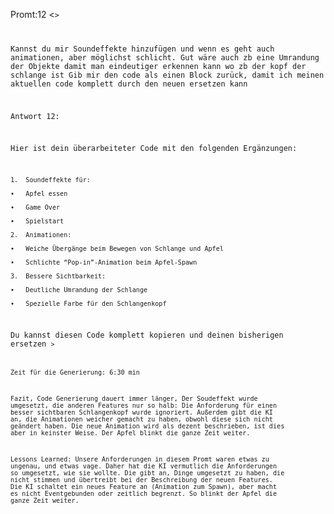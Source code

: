 Promt:12 <<Code>>

Kannst du mir Soundeffekte hinzufügen und wenn es geht auch animationen, aber möglichst schlicht. Gut wäre auch zb eine Umrandung der Objekte damit man eindeutiger erkennen kann wo zb der kopf der schlange ist
Gib mir den code als einen Block zurück, damit ich meinen aktuellen code komplett durch den neuen ersetzen kann

Antwort 12:

Hier ist dein überarbeiteter Code mit den folgenden Ergänzungen:

	1.	Soundeffekte für:

	•	Apfel essen

	•	Game Over

	•	Spielstart

	2.	Animationen:

	•	Weiche Übergänge beim Bewegen von Schlange und Apfel

	•	Schlichte “Pop-in”-Animation beim Apfel-Spawn

	3.	Bessere Sichtbarkeit:

	•	Deutliche Umrandung der Schlange

	•	Spezielle Farbe für den Schlangenkopf

Du kannst diesen Code komplett kopieren und deinen bisherigen ersetzen
  <Code>>

Zeit für die Generierung: 6:30 min

Fazit, Code Generierung dauert immer länger, Der Soudeffekt wurde umgesetzt, die anderen Features nur so halb: 
Die Anforderung für einen besser sichtbaren Schlangenkopf wurde ignoriert. 
Außerdem gibt die KI an, die Animationen weicher gemacht zu haben, obwohl diese sich nicht geändert haben.
Die neue Animation wird als dezent beschrieben, ist dies aber in keinster Weise. Der Apfel blinkt die ganze Zeit weiter.

Lessons Learned: Unsere Anforderungen in diesem Promt waren etwas zu ungenau, und etwas vage. Daher hat die KI vermutlich die Anforderungen so umgesetzt, wie sie wollte. 
Die gibt an, Dinge umgesetzt zu haben, die nicht stimmen und übertreibt bei der Beschreibung der neuen Features. Die KI schaltet ein neues Feature an (Animation zum Spawn), aber macht es nicht Eventgebunden oder zeitlich begrenzt. So blinkt der Apfel die ganze Zeit weiter.

